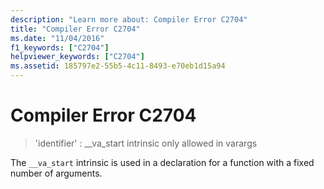 ```yaml
---
description: "Learn more about: Compiler Error C2704"
title: "Compiler Error C2704"
ms.date: "11/04/2016"
f1_keywords: ["C2704"]
helpviewer_keywords: ["C2704"]
ms.assetid: 185797e2-55b5-4c11-8493-e70eb1d15a94
---
```

# Compiler Error C2704

> 'identifier' : __va_start intrinsic only allowed in varargs

The `__va_start` intrinsic is used in a declaration for a function with a fixed number of arguments.

